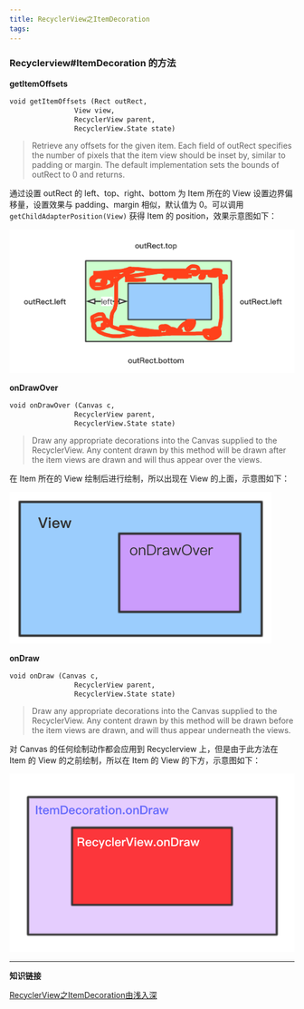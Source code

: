 ```yaml
---
title: RecyclerView之ItemDecoration
tags:
---
```



### Recyclerview#ItemDecoration 的方法

**getItemOffsets**
```
void getItemOffsets (Rect outRect, 
                View view, 
                RecyclerView parent, 
                RecyclerView.State state)
```
> Retrieve any offsets for the given item. Each field of outRect specifies the number of pixels that the item view should be inset by, similar to padding or margin. The default implementation sets the bounds of outRect to 0 and returns.

通过设置 outRect 的 left、top、right、bottom 为 Item 所在的 View 设置边界偏移量，设置效果与 padding、margin 相似，默认值为 0。可以调用 `getChildAdapterPosition(View)` 获得 Item 的 position，效果示意图如下：

![](/../images/2019_08_09_02.png)


**onDrawOver**
```
void onDrawOver (Canvas c, 
                RecyclerView parent, 
                RecyclerView.State state)
```              
> Draw any appropriate decorations into the Canvas supplied to the RecyclerView. Any content drawn by this method will be drawn after the item views are drawn and will thus appear over the views.

在 Item 所在的 View 绘制后进行绘制，所以出现在 View 的上面，示意图如下：

![](/../images/2019_08_09_01.png)

**onDraw**
```
void onDraw (Canvas c, 
                RecyclerView parent, 
                RecyclerView.State state)
```

> Draw any appropriate decorations into the Canvas supplied to the RecyclerView. Any content drawn by this method will be drawn before the item views are drawn, and will thus appear underneath the views.

对 Canvas 的任何绘制动作都会应用到 Recyclerview 上，但是由于此方法在 Item 的 View 的之前绘制，所以在 Item 的 View 的下方，示意图如下：

![](/../images/2019_08_13_01.png)



----
**知识链接**

[RecyclerView之ItemDecoration由浅入深](https://www.jianshu.com/p/b46a4ff7c10a)
